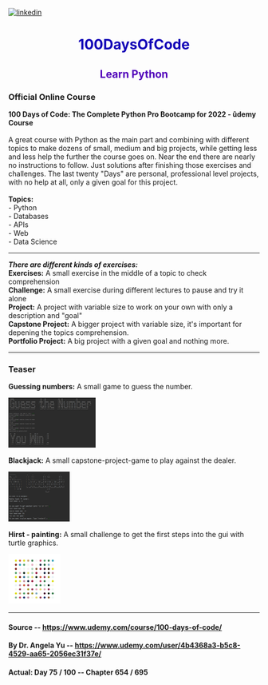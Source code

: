 [<img src='https://upload.wikimedia.org/wikipedia/commons/thumb/c/c3/Python-logo-notext.svg/1200px-Python-logo-notext.svg.png' alt='linkedin' height='100'>](https://github.com/JellefAbbenseth/100DaysOfCode)
<h1 style="color:#1200B7; text-align:center"> 100DaysOfCode </h1>
<h2 style="color:#5100BA; text-align:center">Learn Python</h2>

<h3>Official Online Course</h3>
<b>100 Days of Code: The Complete Python Pro Bootcamp for 2022 - ûdemy Course</b>
<br><br>
A great course with Python as the main part and combining with different topics to make dozens of small, medium and big projects, while getting less and less help the further the course goes on. Near the end there are nearly no instructions to follow. Just solutions after finishing those exercises and challenges. The last twenty "Days" are personal, professional level projects, with no help at all, only a given goal for this project.
<br><br>
<b>Topics:</b><br>
- Python<br> - Databases<br> - APIs<br> - Web<br> - Data Science
<hr>
<b><i>There are different kinds of exercises: </i></b><br>
<b>Exercises:</b> A small exercise in the middle of a topic to check comprehension <br>
<b>Challenge:</b> A small exercise during different lectures to pause and try it alone <br>
<b>Project:</b> A project with variable size to work on your own with only a description and "goal" <br>
<b>Capstone Project:</b> A bigger project with variable size, it's important for depening the topics comprehension. <br>
<b>Portfolio Project:</b> A big project with a given goal and nothing more.
<br>
<hr>
<h3>Teaser</h3>
<b>Guessing numbers:</b> A small game to guess the number.

[<img src='https://github.com/JellefAbbenseth/100DaysOfCode/blob/main/01 Beginner/Week_2/Day_12/Project/Teaser.jpg' alt='Guessing numbers' height='100'>](https://github.com/JellefAbbenseth/100DaysOfCode/tree/main/Beginner/Week_2/Day_12/Project)

<b>Blackjack:</b> A small capstone-project-game to play against the dealer.

[<img src='https://github.com/JellefAbbenseth/100DaysOfCode/blob/main/01 Beginner/Week_2/Day_11/Capstone_Project/Teaser.jpg' alt='Blackjack' height='100'>](https://github.com/JellefAbbenseth/100DaysOfCode/tree/main/Beginner/Week_2/Day_11/Capstone_Project)

<b>Hirst - painting:</b> A small challenge to get the first steps into the gui with turtle graphics.

[<img src='https://github.com/JellefAbbenseth/100DaysOfCode/blob/main/Pictures/python%20programming%20hirst%20painting.jpg' alt='Hirst - painting' height='100'>](https://github.com/JellefAbbenseth/100DaysOfCode/tree/main/Intermediate/Week_3/Day_18/Day18_Challenge_hirst-painting)


<hr>

#### Source -- https://www.udemy.com/course/100-days-of-code/
#### By Dr. Angela Yu -- https://www.udemy.com/user/4b4368a3-b5c8-4529-aa65-2056ec31f37e/
#### Actual: Day 75 / 100 -- Chapter 654 / 695
